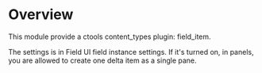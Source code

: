 Overview
========
This module provide a ctools content_types plugin: field_item.

The settings is in Field UI field instance settings.
If it's turned on, in panels, you are allowed to create one delta item as a single pane.

